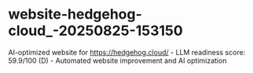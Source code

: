# website-hedgehog-cloud_-20250825-153150
AI-optimized website for https://hedgehog.cloud/ - LLM readiness score: 59.9/100 (D) - Automated website improvement and AI optimization
